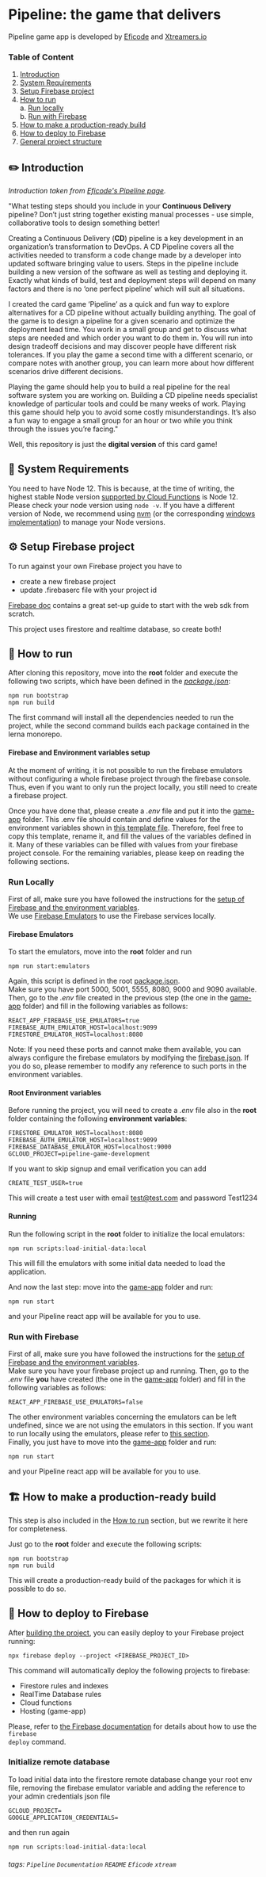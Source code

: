 # Pipeline: the game that delivers

Pipeline game app is developed by [Eficode](https://eficode.com) and [Xtreamers.io](https://xtreamers.io)

### Table of Content

1. [Introduction](#pencil2-introduction)
2. [System Requirements](#memo-system-requirements)
3. [Setup Firebase project](#setup-firebase-project)
4. [How to run](#scroll-how-to-run)  
   a. [Run locally](#run-locally)  
   b. [Run with Firebase](#run-with-firebase)
5. [How to make a production-ready build](#building_construction-how-to-make-a-production-ready-build)
6. [How to deploy to Firebase](#rocket-how-to-deploy-to-firebase)
7. [General project structure](#office-general-project-structure)

## :pencil2: Introduction

_Introduction taken from
[Eficode's Pipeline page](https://www.eficode.com/pipeline-game)._

"What testing steps should you include in your
**Continuous Delivery** pipeline? Don’t just
string together existing manual processes - use
simple, collaborative tools to design something
better!

Creating a Continuous Delivery (**CD**) pipeline
is a key development in an organization’s
transformation to DevOps. A CD Pipeline covers all
the activities needed to transform a code change
made by a developer into updated software bringing
value to users. Steps in the pipeline include
building a new version of the software as well as
testing and deploying it. Exactly what kinds of
build, test and deployment steps will depend on
many factors and there is no ‘one perfect
pipeline’ which will suit all situations.

I created the card game ‘Pipeline’ as a quick and
fun way to explore alternatives for a CD pipeline
without actually building anything. The goal of
the game is to design a pipeline for a given
scenario and optimize the deployment lead time.
You work in a small group and get to discuss what
steps are needed and which order you want to do
them in. You will run into design tradeoff
decisions and may discover people have different
risk tolerances. If you play the game a second
time with a different scenario, or compare notes
with another group, you can learn more about how
different scenarios drive different decisions.

Playing the game should help you to build a real
pipeline for the real software system you are
working on. Building a CD pipeline needs
specialist knowledge of particular tools and could
be many weeks of work. Playing this game should
help you to avoid some costly misunderstandings.
It’s also a fun way to engage a small group for an
hour or two while you think through the issues
you’re facing."

Well, this repository is just the **digital
version** of this card game!

## :memo: System Requirements

You need to have Node 12. This is because, at the
time of writing, the highest stable Node version
[supported by Cloud Functions](https://firebase.google.com/docs/functions/manage-functions)
is Node 12. Please check your node version using
<code>node -v</code>. If you have a different
version of Node, we recommend using
[nvm](https://github.com/nvm-sh/nvm) (or the
corresponding
[windows implementation](https://github.com/coreybutler/nvm-windows))
to manage your Node versions.

## :gear: Setup Firebase project

To run against your own Firebase project you have to

* create a new firebase project
* update .firebaserc file with your project id

[Firebase doc](https://firebase.google.com/docs/web/setup) contains a great set-up guide to start with the web sdk from
scratch.

This project uses firestore and realtime database, so create both!

## :scroll: How to run

After cloning this repository, move into the
**root** folder and execute the following two
scripts, which have been defined in the
_[package.json](./package.json)_:

```shell
npm run bootstrap
npm run build
```

The first command will install all the
dependencies needed to run the project, while the
second command builds each package contained in
the lerna monorepo.

#### Firebase and Environment variables setup

At the moment of writing, it is not possible to
run the firebase emulators without configuring a
whole firebase project through the firebase
console. Thus, even if you want to only run the
project locally, you still need to create a
firebase project.

Once you have done that, please create a _.env_
file and put it into the
[game-app](./packages/game-app) folder. This .env
file should contain and define values for the
environment variables shown in
[this template file](./packages/game-app/.env.template).
Therefore, feel free to copy this template, rename
it, and fill the values of the variables defined
in it. Many of these variables can be filled with
values from your firebase project console. For the
remaining variables, please keep on reading the
following sections.

### Run Locally

First of all, make sure you have followed the
instructions for the
[setup of Firebase and the environment variables](#firebase-and-environment-variables-setup).  
We use
[Firebase Emulators](https://firebase.google.com/docs/emulator-suite)
to use the Firebase services locally.

#### Firebase Emulators

To start the emulators, move into the **root**
folder and run

```shell
npm run start:emulators
```

Again, this script is defined in the root
[package.json](./package.json).  
Make sure you have port 5000, 5001, 5555, 8080,
9000 and 9090 available. Then, go to the _.env_
file created in the previous step (the one in the
[game-app](./packages/game-app) folder) and fill
in the following variables as follows:

```dotenv
REACT_APP_FIREBASE_USE_EMULATORS=true
FIREBASE_AUTH_EMULATOR_HOST=localhost:9099
FIRESTORE_EMULATOR_HOST=localhost:8080
```

Note: If you need these ports and cannot make them
available, you can always configure the firebase
emulators by modifying the
[firebase.json](./firebase.json). If you do so,
please remember to modify any reference to such
ports in the environment variables.

#### Root Environment variables

Before running the project, you will need to
create a _.env_ file also in the **root** folder
containing the following **environment
variables**:

```dotenv
FIRESTORE_EMULATOR_HOST=localhost:8080
FIREBASE_AUTH_EMULATOR_HOST=localhost:9099
FIREBASE_DATABASE_EMULATOR_HOST=localhost:9000
GCLOUD_PROJECT=pipeline-game-development
```

If you want to skip signup and email verification
you can add

```dotenv
CREATE_TEST_USER=true
```

This will create a test user with email
test@test.com and password Test1234

#### Running

Run the following script in the **root** folder to
initialize the local emulators:

```shell
npm run scripts:load-initial-data:local
```

This will fill the emulators with some initial
data needed to load the application.

And now the last step: move into the
[game-app](./packages/game-app) folder and run:

```shell
npm run start
```

and your Pipeline react app will be available for
you to use.

### Run with Firebase

First of all, make sure you have followed the
instructions for the
[setup of Firebase and the environment variables](#firebase-and-environment-variables-setup).  
Make sure you have your firebase project up and
running. Then, go to the _.env_ file **you** have
created (the one in the
[game-app](./packages/game-app) folder) and fill
in the following variables as follows:

```dotenv
REACT_APP_FIREBASE_USE_EMULATORS=false
```

The other environment variables concerning the
emulators can be left undefined, since we are not
using the emulators in this section. If you want
to run locally using the emulators, please refer
to [this section](#run-locally).  
Finally, you just have to move into the
[game-app](./packages/game-app) folder and run:

```shell
npm run start
```

and your Pipeline react app will be available for
you to use.

## :building_construction: How to make a production-ready build

This step is also included in the
[How to run](#how-to-run) section, but we rewrite
it here for completeness.

Just go to the **root** folder and execute the
following scripts:

```shell
npm run bootstrap
npm run build
```

This will create a production-ready build of the
packages for which it is possible to do so.

## :rocket: How to deploy to Firebase

After
[building the project](#building_construction-how-to-make-a-production-ready-build),
you can easily deploy to your Firebase project
running:

```shell
npx firebase deploy --project <FIREBASE_PROJECT_ID>
```

This command will automatically deploy the
following projects to firebase:

- Firestore rules and indexes
- RealTime Database rules
- Cloud functions
- Hosting (game-app)

Please, refer to
[the Firebase documentation](https://firebase.google.com/docs/cli#deployment)
for details about how to use the <code>firebase
deploy</code> command.

### Initialize remote database

To load initial data into the firestore remote
database change your root env file, removing the
firebase emulator variable and adding the
reference to your admin credentials json file

```dotenv
GCLOUD_PROJECT=
GOOGLE_APPLICATION_CREDENTIALS=
```

and then run again

```shell
npm run scripts:load-initial-data:local
```

###### tags: `Pipeline` `Documentation` `README` `Eficode` `xtream`


